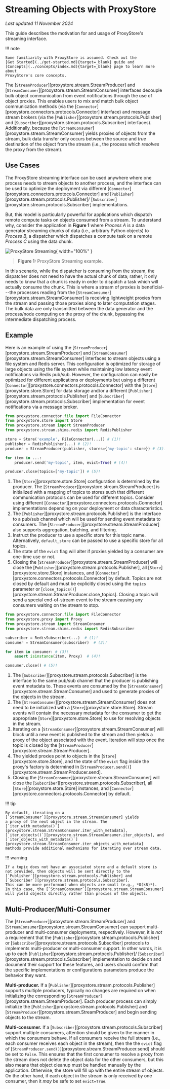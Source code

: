 # Streaming Objects with ProxyStore

*Last updated 11 November 2024*

This guide describes the motivation for and usage of ProxyStore's
streaming interface.

!!! note

    Some familiarity with ProxyStore is assumed. Check out the
    [Get Started](../get-started.md){target=_blank} guide and
    [Concepts](../concepts/index.md){target=_blank} page to learn more about
    ProxyStore's core concepts.

The [`StreamProducer`][proxystore.stream.StreamProducer]
and [`StreamConsumer`][proxystore.stream.StreamConsumer] interfaces
decouple bulk object communication from event notifications through the use of
object proxies. This enables users to mix and match bulk object communication
methods (via the [`Connector`][proxystore.connectors.protocols.Connector]
interface) and message stream brokers (via the
[`Publisher`][proxystore.stream.protocols.Publisher] and
[`Subscriber`][proxystore.stream.protocols.Subscriber] interfaces).
Additionally, because the [`StreamConsumer`][proxystore.stream.StreamConsumer]
yields proxies of objects from the stream, bulk data transfer only occurs
between the source and *true* destination of the object from the stream
(i.e., the process which *resolves* the proxy from the stream).

## Use Cases

The ProxyStore streaming interface can be used anywhere where one process
needs to stream objects to another process, and the interface can be used
to optimize the deployment via different
[`Connector`][proxystore.connectors.protocols.Connector] and
[`Publisher`][proxystore.stream.protocols.Publisher]/
[`Subscriber`][proxystore.stream.protocols.Subscriber] implementations.

But, this model is particularly powerful for applications which dispatch
remote compute tasks on objects consumed from a stream.
To understand why, consider the
application in **Figure 1** where *Process A* is a data generator streaming
chunks of data (i.e., arbitrary Python objects) to *Process B*, a dispatcher
which dispatches a compute task on a remote *Process C* using the data
chunk.

![ProxyStore Streaming](../static/proxystore-streaming.svg){ width="100%" }
> <b>Figure 1:</b> ProxyStore Streaming example.

In this scenario, while the dispatcher is consuming from the stream,
the dispatcher does not need to have the actual chunk of data; rather,
it only needs to know that a chunk is ready in order to dispatch a task
which will actually consume the chunk. This is where a stream of proxies
is beneficial---the processes reading from the
[`StreamConsumer`][proxystore.stream.StreamConsumer] is receiving
lightweight proxies from the stream and passing those proxies along to later
computation stages. The bulk data are only transmitted between the data
generator and the process/node computing on the proxy of the chunk, bypassing
the intermediate dispatching process.

## Example

Here is an example of using the
[`StreamProducer`][proxystore.stream.StreamProducer]
and [`StreamConsumer`][proxystore.stream.StreamConsumer] interfaces
to stream objects using a file system and Redis server.
This configuration is optimized for storage of large objects using the
file system while maintaining low latency event notifications via Redis
pub/sub. However, the configuration can easily be optimized for different
applications or deployments but using a different
[`Connector`][proxystore.connectors.protocols.Connector] with the
[`Store`][proxystore.store.Store] for data storage and/or a different
[`Publisher`][proxystore.stream.protocols.Publisher] and
[`Subscriber`][proxystore.stream.protocols.Subscriber] implementation for
event notifications via a message broker.

```python title="producer.py" linenums="1"
from proxystore.connector.file import FileConnector
from proxystore.store import Store
from proxystore.stream import StreamProducer
from proxystore.stream.shims.redis import RedisPublisher

store = Store('example', FileConnector(...)) # (1)!
publisher = RedisPublisher(...) # (2)!
producer = StreamProducer(publisher, stores={'my-topic': store}) # (3)!

for item in ...:
    producer.send('my-topic', item, evict=True) # (4)!

producer.close(topics=['my-topic']) # (5)!
```

1. The [`Store`][proxystore.store.Store] configuration is determined by
   the producer. The
   [`StreamProducer`][proxystore.stream.StreamProducer] is
   initialized with a mapping of topics to stores such that different
   communication protocols can be used for different topics. Consider using
   different [`Connector`][proxystore.connectors.protocols.Connector]
   implementations depending on your deployment or data characteristics.
2. The [`Publisher`][proxystore.stream.protocols.Publisher] is the interface
   to a pub/sub channel which will be used for sending event metadata to
   consumers. The
   [`StreamProducer`][proxystore.stream.StreamProducer] also supports
   aggregation, batching, and filtering.
3. Instruct the producer to use a specific store for this topic name.
   Alternatively, `default_store` can be passed to use a specific store for all topics.
4. The state of the `evict` flag will alter if proxies yielded by a
   consumer are one-time use or not.
5. Closing the [`StreamProducer`][proxystore.stream.StreamProducer]
   will close the [`Publisher`][proxystore.stream.protocols.Publisher],
   all [`Store`][proxystore.store.Store] instances, and
   [`Connector`][proxystore.connectors.protocols.Connector] by default.
   Topics are not closed by default and must be explicitly closed using the
   `topics` parameter or
   [`close_topics()`][proxystore.stream.StreamProducer.close_topics].
   Closing a topic will send a special end-of-stream event to the stream causing
   any consumers waiting on the stream to stop.

```python title="consumer.py" linenums="1"
from proxystore.connector.file import FileConnector
from proxystore.proxy import Proxy
from proxystore.stream import StreamConsumer
from proxystore.stream.shims.redis import RedisSubscriber

subscriber = RedisSubscriber(...)  # (1)!
consumer = StreamConsumer(subscriber)  # (2)!

for item in consumer: # (3)!
    assert isinstance(item, Proxy)  # (4)!

consumer.close() # (5)!
```

1. The [`Subscriber`][proxystore.stream.protocols.Subscriber] is the interface
   to the same pub/sub channel that the producer is publishing event metadata
   to. These events are consumed by the
   [`StreamConsumer`][proxystore.stream.StreamConsumer] and used to
   generate proxies of the objects in the stream.
2. The [`StreamConsumer`][proxystore.stream.StreamConsumer] does not
   need to be initialized with a [`Store`][proxystore.store.Store]. Stream
   events will contain the necessary metadata for the consumer to get the
   appropriate [`Store`][proxystore.store.Store] to use for resolving
   objects in the stream.
3. Iterating on a [`StreamConsumer`][proxystore.stream.StreamConsumer] will
   block until a new event is published to the stream and then yields a proxy
   of the object associated with the event. Iteration
   will stop once the topic is closed by the
   [`StreamProducer`][proxystore.stream.StreamProducer].
4. The yielded proxies point to objects in the
   [`Store`][proxystore.store.Store], and the state of the `evict` flag
   inside the proxy's factory is determined in
   [`StreamProducer.send()`][proxystore.stream.StreamProducer.send].
4. Closing the [`StreamConsumer`][proxystore.stream.StreamConsumer] will close
   the [`Subscriber`][proxystore.stream.protocols.Subscriber],
   all [`Store`][proxystore.store.Store] instances, and
   [`Connector`][proxystore.connectors.protocols.Connector] by default.

!!! tip

    By default, iterating on a
    [`StreamConsumer`][proxystore.stream.StreamConsumer] yields
    a proxy of the next object in the stream. The
    [`iter_with_metadata()`][proxystore.stream.StreamConsumer.iter_with_metadata],
    [`iter_objects()`][proxystore.stream.StreamConsumer.iter_objects], and
    [`iter_objects_with_metadata()`][proxystore.stream.StreamConsumer.iter_objects_with_metadata]
    methods provide additional mechanisms for iterating over stream data.

!!! warning

    If a topic does not have an associated store and a default store is not provided, then objects will be sent directly to the
    [`Publisher`][proxystore.stream.protocols.Publisher] and
    [`Subscriber`][proxystore.stream.protocols.Subscriber].
    This can be more performant when objects are small (e.g., *O(kB)*).
    In this case, the [`StreamConsumer`][proxystore.stream.StreamConsumer] will yield objects directly rather than proxies of the objects.

## Multi-Producer/Multi-Consumer

The [`StreamProducer`][proxystore.stream.StreamProducer]
and [`StreamConsumer`][proxystore.stream.StreamConsumer] can support
multi-producer and multi-consumer deployments, respectively.
However, it is *not* a requirement that the
[`Publisher`][proxystore.stream.protocols.Publisher] or
[`Subscriber`][proxystore.stream.protocols.Subscriber] protocols to
implements multi-producer or multi-consumer support.
In other words, it is up to each
[`Publisher`][proxystore.stream.protocols.Publisher]/
[`Subscriber`][proxystore.stream.protocols.Subscriber] implementation
to decide on and document their support for these features, and users
should confirm that the specific implementations or configurations parameters
produce the behavior they want.

**Multi-producer.** If a [`Publisher`][proxystore.stream.protocols.Publisher]
supports multiple producers, typically no changes are required on
when initializing the corresponding
[`StreamProducer`][proxystore.stream.StreamProducer]. Each producer
process can simply initialize the
[`Publisher`][proxystore.stream.protocols.Publisher]
and [`StreamProducer`][proxystore.stream.StreamProducer] and begin
sending objects to the stream.

**Multi-consumer.** If a [`Subscriber`][proxystore.stream.protocols.Subscriber]
support multiple consumers, attention should be given to the manner in which
the consumers behave. If all consumers receive the full stream (i.e., each
consumer receives each object in the stream), then the the `evict` flag of
[`StreamProducer.send()`][proxystore.stream.StreamProducer.send]
should be set to `False`. This ensures that the first consumer to resolve a
proxy from the stream does not delete the object data for the other consumers,
but this also means that object cleanup must be handled manually by the
application. Otherwise, the store will fill up with the entire stream of
objects. On the other hand, if each object in the stream is only received by
one consumer, then it *may* be safe to set `evict=True`.
